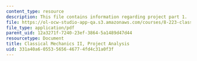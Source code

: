```yaml
---
content_type: resource
description: This file contains information regarding project part 1.
file: https://ol-ocw-studio-app-qa.s3.amazonaws.com/courses/8-223-classical-mechanics-ii-january-iap-2017/331a40a60553565646774fd4c31a0f3f_MIT8_223IAP17_ProjectPart1.pdf
file_type: application/pdf
parent_uid: 12a3271f-7240-23ef-3864-5a1489d47d44
resourcetype: Document
title: Classical Mechanics II, Project Analysis
uid: 331a40a6-0553-5656-4677-4fd4c31a0f3f
---
```

